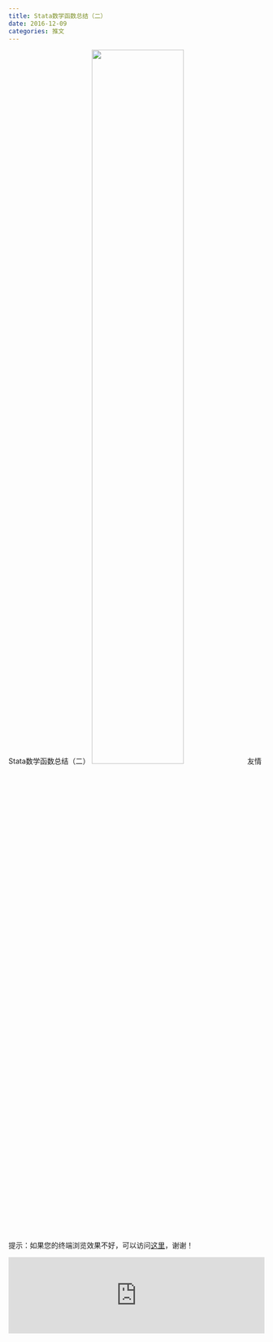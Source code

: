 ```yaml
---
title: Stata数学函数总结（二）
date: 2016-12-09
categories: 推文
---
```

Stata数学函数总结（二）
<img src="http://mmbiz.qpic.cn/mmbiz_jpg/ACviaWTBFxhZib5Vn6f3k5KxVIbzJicxtibCA5Hia2jaN8E2icWAbe3ShiaHAGpptwicZWRAAhzPbUNuzCPx7M788JUdnw/0?wx_fmt=jpeg" style="width: 60%; height: auto;"/><!--more-->
友情提示：如果您的终端浏览效果不好，可以访问[这里](https://stata-club.github.io/stata_article/2016-12-09.html)，谢谢！
<iframe src="https://stata-club.github.io/stata_article/2016-12-09.html" id="iframepage" frameborder="0" scrolling="no" marginheight="0" marginwidth="0" width="100%" onLoad="iFrameHeight()"></iframe>
<script type="text/javascript" language="javascript">
function iFrameHeight() {
var ifm= document.getElementById("iframepage");
var subWeb = document.frames ? document.frames["iframepage"].document : ifm.contentDocument;   
if(ifm != null && subWeb != null) {
 ifm.height = subWeb.body.scrollHeight;
} 
} 
</script> 
